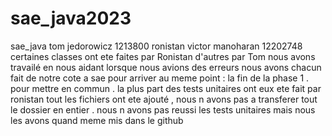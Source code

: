 # sae_java2023
sae_java
tom jedorowicz 1213800 
ronistan victor manoharan 12202748
certaines classes ont ete faites par Ronistan d'autres par   Tom nous avons travailé en nous aidant lorsque nous avions des erreurs nous avons chacun fait de notre cote a sae pour arriver au meme point : la fin de la phase 1 . pour mettre en commun .
la plus part des tests unitaires ont eux ete fait par ronistan 
tout les fichiers ont ete ajouté , nous n avons pas a transferer tout le dossier en entier .
nous n avons pas reussi les tests unitaires mais nous les avons quand meme mis dans le github 
